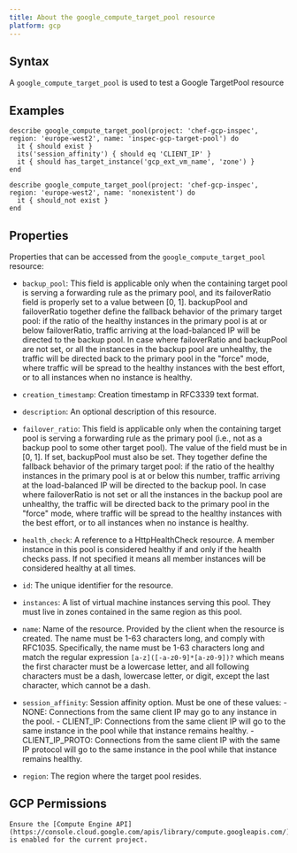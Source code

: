 ```yaml
---
title: About the google_compute_target_pool resource
platform: gcp
---
```


## Syntax
A `google_compute_target_pool` is used to test a Google TargetPool resource

## Examples
```
describe google_compute_target_pool(project: 'chef-gcp-inspec', region: 'europe-west2', name: 'inspec-gcp-target-pool') do
  it { should exist }
  its('session_affinity') { should eq 'CLIENT_IP' }
  it { should has_target_instance('gcp_ext_vm_name', 'zone') }
end

describe google_compute_target_pool(project: 'chef-gcp-inspec', region: 'europe-west2', name: 'nonexistent') do
  it { should_not exist }
end
```

## Properties
Properties that can be accessed from the `google_compute_target_pool` resource:

  * `backup_pool`: This field is applicable only when the containing target pool is serving a forwarding rule as the primary pool, and its failoverRatio field is properly set to a value between [0, 1].  backupPool and failoverRatio together define the fallback behavior of the primary target pool: if the ratio of the healthy instances in the primary pool is at or below failoverRatio, traffic arriving at the load-balanced IP will be directed to the backup pool.  In case where failoverRatio and backupPool are not set, or all the instances in the backup pool are unhealthy, the traffic will be directed back to the primary pool in the "force" mode, where traffic will be spread to the healthy instances with the best effort, or to all instances when no instance is healthy.

  * `creation_timestamp`: Creation timestamp in RFC3339 text format.

  * `description`: An optional description of this resource.

  * `failover_ratio`: This field is applicable only when the containing target pool is serving a forwarding rule as the primary pool (i.e., not as a backup pool to some other target pool). The value of the field must be in [0, 1].  If set, backupPool must also be set. They together define the fallback behavior of the primary target pool: if the ratio of the healthy instances in the primary pool is at or below this number, traffic arriving at the load-balanced IP will be directed to the backup pool.  In case where failoverRatio is not set or all the instances in the backup pool are unhealthy, the traffic will be directed back to the primary pool in the "force" mode, where traffic will be spread to the healthy instances with the best effort, or to all instances when no instance is healthy.

  * `health_check`: A reference to a HttpHealthCheck resource.  A member instance in this pool is considered healthy if and only if the health checks pass. If not specified it means all member instances will be considered healthy at all times.

  * `id`: The unique identifier for the resource.

  * `instances`: A list of virtual machine instances serving this pool.  They must live in zones contained in the same region as this pool.

  * `name`: Name of the resource. Provided by the client when the resource is created. The name must be 1-63 characters long, and comply with RFC1035. Specifically, the name must be 1-63 characters long and match the regular expression `[a-z]([-a-z0-9]*[a-z0-9])?` which means the first character must be a lowercase letter, and all following characters must be a dash, lowercase letter, or digit, except the last character, which cannot be a dash.

  * `session_affinity`: Session affinity option. Must be one of these values:  - NONE: Connections from the same client IP may go to any instance in   the pool. - CLIENT_IP: Connections from the same client IP will go to the same   instance in the pool while that instance remains healthy. - CLIENT_IP_PROTO: Connections from the same client IP with the same   IP protocol will go to the same instance in the pool while that   instance remains healthy.

  * `region`: The region where the target pool resides.



## GCP Permissions

```
Ensure the [Compute Engine API](https://console.cloud.google.com/apis/library/compute.googleapis.com/) is enabled for the current project.
```
